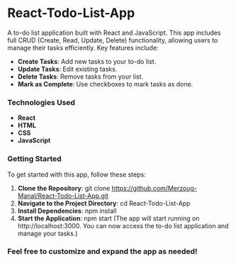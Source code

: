  # React-Todo-List-App

A to-do list application built with React and JavaScript. This app includes full CRUD (Create, Read, Update, Delete) functionality, allowing users to manage their tasks efficiently. Key features include:

- **Create Tasks**: Add new tasks to your to-do list.
- **Update Tasks**: Edit existing tasks.
- **Delete Tasks**: Remove tasks from your list.
- **Mark as Complete**: Use checkboxes to mark tasks as done.

 ### Technologies Used

- **React**
- **HTML**
- **CSS**
- **JavaScript**

### Getting Started

To get started with this app, follow these steps:

1. **Clone the Repository**:
   git clone https://github.com/Merzoug-Manal/React-Todo-List-App.git
2. **Navigate to the Project Directory**:
     cd React-Todo-List-App
3. **Install Dependencies**:
     npm install
4. **Start the Application**:
   npm start
(The app will start running on http://localhost:3000. You can now access the to-do list application and manage your tasks.)


### Feel free to customize and expand the app as needed!


